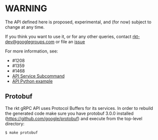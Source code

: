# WARNING

The API defined here is proposed, experimental, and (for now) subject to change at any time.

If you think you want to use it, or for any other queries, contact <rkt-dev@googlegroups.com> or file an [issue](https://github.com/coreos/rkt/issues/new)

For more information, see:
- #1208
- #1359
- #1468
- [API Service Subcommand](../../Documentation/subcommands/api-service.md)
- [API Python example](api-python.md)

## Protobuf

The rkt gRPC API uses Protocol Buffers for its services.
In order to rebuild the generated code make sure you have protobuf 3.0.0 installed (https://github.com/google/protobuf)
and execute from the top-level directory:

```
$ make protobuf
```
